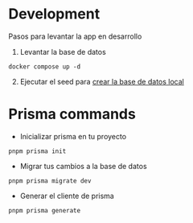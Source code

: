 # Development

Pasos para levantar la app en desarrollo

1. Levantar la base de datos

```
docker compose up -d
```

2. Ejecutar el seed para [crear la base de datos local](http://localhost:3000/api/seed)

# Prisma commands

-   Inicializar prisma en tu proyecto

```
pnpm prisma init
```

-   Migrar tus cambios a la base de datos

```
pnpm prisma migrate dev
```

-   Generar el cliente de prisma

```
pnpm prisma generate
```
